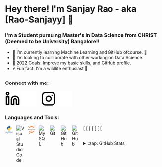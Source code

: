 # Hey there! I'm Sanjay Rao - aka [Rao-Sanjayy] 👋 

### I'm a Student pursuing Master's in Data Science from CHRIST (Deemed to be University) Bangalore!!

- 🌱 I’m currently learning Machine Learning and GitHub ofcourse. 👾
- 👯 I’m looking to collaborate with other working on Data Science.
- 🥅 2022 Goals: Improve my basic skills, and GitHub profile. 
- ⚡ Fun fact: I'm a wildlife enthusiast 🐾 

### Connect with me:

[![website](./img/linkedin-light.svg)](https://www.linkedin.com/in/sanjay-srinivasa-rao-b67a771a0/#gh-light-mode-only)
[![website](./img/linkedin-dark.svg)](https://www.linkedin.com/in/sanjay-srinivasa-rao-b67a771a0/#gh-dark-mode-only)
&nbsp;&nbsp;
[![website](./img/instagram-light.svg)](https://www.instagram.com/_sanjay_rao_/#gh-light-mode-only)
[![website](./img/instagram-dark.svg)](https://www.instagram.com/_sanjay_rao_/#gh-dark-mode-only)

### Languages and Tools:

[<img align="left" alt="Python" width="26px" src="https://github.com/devicons/devicon/blob/v2.14.0/icons/python/python-original-wordmark.svg" style="padding-right:10px;" />
[<img align="left" alt="Visual Studio Code" width="26px" src="https://cdn.jsdelivr.net/gh/devicons/devicon/icons/vscode/vscode-original.svg" style="padding-right:10px;" />
[<img align="left" alt="Jupyter Notebook" width="26px" src="https://github.com/devicons/devicon/blob/v2.14.0/icons/jupyter/jupyter-original-wordmark.svg" style="padding-right:10px;" />
[<img align="left" alt="MySQL" width="26px" src="https://cdn.jsdelivr.net/gh/devicons/devicon/icons/mysql/mysql-original.svg" style="padding-right:10px;" />
[<img align="left" alt="Git" width="26px" src="https://cdn.jsdelivr.net/gh/devicons/devicon/icons/git/git-original.svg" style="padding-right:10px;" />
[<img align="left" alt="GitHub" width="26px" src="https://user-images.githubusercontent.com/3369400/139447912-e0f43f33-6d9f-45f8-be46-2df5bbc91289.png" style="padding-right:10px;" />
[<img align="left" alt="GitHub" width="26px" src="https://user-images.githubusercontent.com/3369400/139448065-39a229ba-4b06-434b-bc67-616e2ed80c8f.png" style="padding-right:10px;" />

<br />

<details>
  <summary>:zap: GitHub Stats</summary>

  <img align="left" alt="Rao-Sanjayy's GitHub Stats" src="https://github-readme-stats.vercel.app/api?username=Rao-Sanjayy&show_icons=true&hide_border=false&title_color=ff652f&icon_color=FFE400&bg_color=09131B&text_color=ffffff&border_color=0c1a25" />

</details>

[instagram]: https://www.instagram.com/_sanjay_rao_/
[linkedin]: https://www.linkedin.com/in/sanjay-srinivasa-rao-b67a771a0/


<!--
**Rao-Sanjayy/Rao-Sanjayy** is a ✨ _special_ ✨ repository because its `README.md` (this file) appears on your GitHub profile.

Here are some ideas to get you started:

- 🔭 I’m currently working on ...
- 🌱 I’m currently learning ...
- 👯 I’m looking to collaborate on ...
- 🤔 I’m looking for help with ...
- 💬 Ask me about ...
- 📫 How to reach me: ...
- 😄 Pronouns: ...
- ⚡ Fun fact: ...
-->
